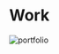 # Work
![portfolio](https://user-images.githubusercontent.com/37149666/41866904-256f58fc-7877-11e8-8092-202fd12070cc.png)
